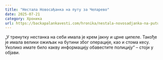 ```yaml
---
title: "Нестала Новосађанка на путу за Челарево"
date: 2025-07-21
category: Хроника
url: https://backapalankavesti.com/hronika/nestala-novosadjanka-na-putu-za-celarevo-bp/
---
```


„У тренутку нестанка на себи имала је крем јакну и црне ципеле. Такође је имала велики ожиљак на бутини због операције, као и стома кесу. Уколико имате било какву информацију обавестите полицију“ – стоји у објави.
